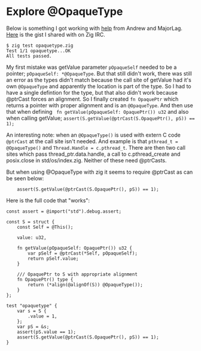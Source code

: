 # Explore @OpaqueType

Below is something I got working with [help](https://irclog.whitequark.org/zig/2018-09-16#23076041) from Andrew and MajorLag.
[Here](https://gist.github.com/winksaville/62169f69d8b7f38d505aa2cc866ba6f2) is the gist I shared with on Zig IRC.
```
$ zig test opaquetype.zig 
Test 1/1 opaquetype...OK
All tests passed.
```
My first mistake was getValue parameter `pOpaqueSelf` needed to be a
pointer; `pOpaqueSelf: *@OpaqueType`. But that still
didn't work, there was still an error as the types didn't match
because the call site of getValue had it's own `@OpaqueType` and apparently
the location is part of the type. So I had to have a single defintion
for the type, but that also didn't work because @ptrCast forces
an alignment. So I finally created `fn OpaquePtr` which returns a
pointer with proper alignment and is an `@OpaqueType`. And then
use that when defining ` fn getValue(pOpaqueSelf: OpaquePtr()) u32` and
also when calling getValue; `assert(S.getValue(@ptrCast(S.OpaquePtr(), pS)) == 1);`

An interesting note: when an `@OpaqueType()` is used with extern C code
`@ptrCast` at the call site isn't needed. And example is that
`pthread_t = @OpaqueType()` and `Thread.Handle = c.pthread_t`. There are
then two call sites which pass thread_ptr.data.handle, a call to
c.pthread_create and posix.close in std/os/index.zig. Neither of
these need @ptrCasts.

But when using @OpaqueType with zig it seems to require @ptrCast as
can be seen below:
```zig
    assert(S.getValue(@ptrCast(S.OpaquePtr(), pS)) == 1);
```

Here is the full code that "works":
```zig
const assert = @import("std").debug.assert;

const S = struct {
    const Self = @This();

    value: u32,

    fn getValue(pOpaqueSelf: OpaquePtr()) u32 {
        var pSelf = @ptrCast(*Self, pOpaqueSelf);
        return pSelf.value;
    }

    /// OpaquePtr to S with appropriate alignment
    fn OpaquePtr() type {
        return (*align(@alignOf(S)) @OpaqueType());
    }
};

test "opaquetype" {
    var s = S {
        .value = 1,
    };
    var pS = &s;
    assert(pS.value == 1);
    assert(S.getValue(@ptrCast(S.OpaquePtr(), pS)) == 1);
}
```
